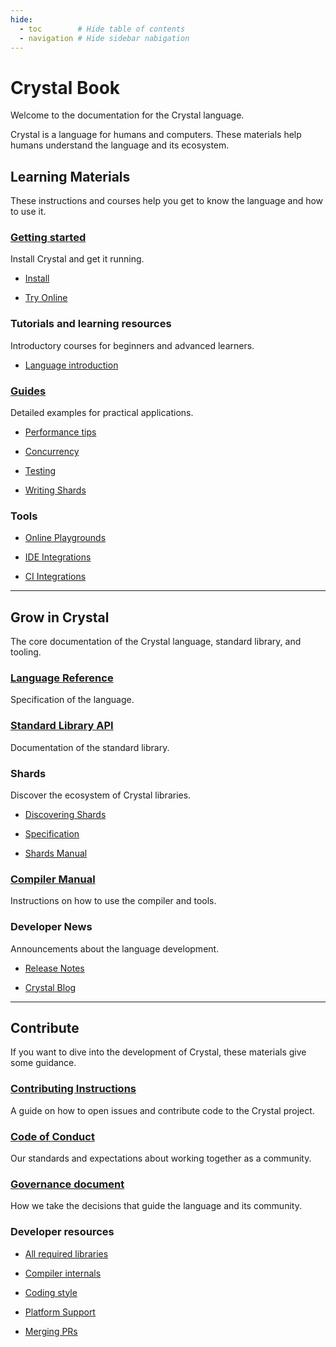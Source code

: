 ```yaml
---
hide:
  - toc        # Hide table of contents
  - navigation # Hide sidebar nabigation
---
```


# Crystal Book

Welcome to the documentation for the Crystal language.

Crystal is a language for humans and computers. These materials help humans understand the language and its ecosystem.

## Learning Materials

These instructions and courses help you get to know the language and how to use it.

<div class="cards" markdown="1">
  <div class="card" markdown="1">

### [Getting started](getting_started/README.md)
Install Crystal and get it running.

* [Install](https://crystal-lang.org/install)
* [Try Online](https://play.crystal-lang.org/#/cr)

  </div>
  <div class="card" markdown="1">

### Tutorials and learning resources
Introductory courses for beginners and advanced learners.

* [Language introduction](tutorials/basics/README.md)

  </div>
  <div class="card" markdown="1">

### [Guides](guides/README.md)
Detailed examples for practical applications.

* [Performance tips](guides/performance.md)
* [Concurrency](guides/concurrency.md)
* [Testing](guides/testing.md)
* [Writing Shards](guides/writing_shards.md)

  </div>
  <div class="card" markdown="1">

### Tools

* [Online Playgrounds](https://github.com/crystal-lang/crystal/wiki/Online-playgrounds)
* [IDE Integrations](https://github.com/veelenga/awesome-crystal#editor-plugins)
* [CI Integrations](guides/ci/README.md)

  </div>
</div>

---

## Grow in Crystal

The core documentation of the Crystal language, standard library, and tooling.

<div class="cards" markdown="1">
  <div class="card" markdown="1">

### [Language Reference](syntax_and_semantics/README.md)
Specification of the language.

  </div>
  <div class="card" markdown="1">

### [Standard Library API](https://crystal-lang.org/api)
Documentation of the standard library.

  </div>
  <div class="card" markdown="1">

### Shards
Discover the ecosystem of Crystal libraries.

* [Discovering Shards](https://crystal-lang.org/community/#shards)
* [Specification](https://github.com/crystal-lang/shards/blob/master/docs/shard.yml.adoc)
* [Shards Manual](the_shards_command/README.md)

  </div>
  <div class="card" markdown="1">

### [Compiler Manual](using_the_compiler/README.md)
Instructions on how to use the compiler and tools.

  </div>
  <div class="card" markdown="1">

### Developer News

Announcements about the language development.

* [Release Notes](https://crystal-lang.org/blog/#release_notes)
* [Crystal Blog](https://crystal-lang.org/blog)

  </div>
</div>

---

## Contribute

If you want to dive into the development of Crystal, these materials give some guidance.

<div class="cards" markdown="1">
  <div class="card" markdown="1">

### [Contributing Instructions](https://github.com/crystal-lang/crystal/blob/master/CONTRIBUTING.md)
A guide on how to open issues and contribute code to the Crystal project.

  </div>
  <div class="card" markdown="1">

### [Code of Conduct](https://github.com/crystal-lang/crystal/blob/master/CODE_OF_CONDUCT.md)
Our standards and expectations about working together as a community.

  </div>
  <div class="card" markdown="1">

### [Governance document](governance.md)
How we take the decisions that guide the language and its community.

  </div>
  <div class="card" markdown="1">

### Developer resources

* [All required libraries](https://github.com/crystal-lang/crystal/wiki/All-required-libraries)
* [Compiler internals](https://github.com/crystal-lang/crystal/wiki/Compiler-internals)
* [Coding style](conventions/coding_style.md)
* [Platform Support](platform_support.md)
* [Merging PRs](https://github.com/crystal-lang/crystal/wiki/Merging-PRs)

  </div>
</div>
